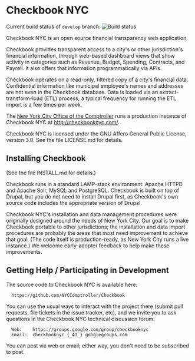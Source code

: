 Checkbook NYC
=============

Current build status of `develop` branch: ![Build
status](https://travis-ci.org/NYCComptroller/Checkbook.svg?branch=develop)

Checkbook NYC is an open source financial transparency web application.

Checkbook provides transparent access to a city's or other jurisdiction's
financial information, through web-based dashboard views that show activity
in categories such as Revenue, Budget, Spending, Contracts, and
Payroll.  It also offers that information programmatically via APIs.

Checkbook operates on a read-only, filtered copy of a city's financial
data.  Confidential information like municipal employee's names and
addresses are not even in the Checkbook database.  Data is loaded via
an extract-transform-load (ETL) process; a typical frequency for
running the ETL import is a few times per week.

The [New York City Office of the Comptroller](http://comptroller.nyc.gov/) runs a production instance
of Checkbook NYC at http://checkbooknyc.com/.

Checkbook NYC is licensed under the GNU Affero General Public License,
version 3.0.  See the file LICENSE.md for details.

Installing Checkbook
--------------------

(See the file INSTALL.md for details.)

Checkbook runs in a standard LAMP-stack environment: Apache HTTPD and
Apache Solr, MySQL and PostgreSQL.  Checkbook is built on top of
Drupal, but you do not need to install Drupal first, as Checkbook's
own source code includes the appropriate version of Drupal.

Checkbook NYC's installation and data management procedures were
originally designed around the needs of New York City.  Our goal is to
make Checkbook portable to other jurisdictions; the installation and
data import procedures are probably the areas that most need
improvement to achieve that goal.  (The code itself is
production-ready, as New York City runs a live instance.)  We welcome
early-adopter feedback to help make these improvements.

Getting Help / Participating in Development
-------------------------------------------

The source code to Checkbook NYC is available here:

      https://github.com/NYCComptroller/Checkbook

You can use the usual ways to interact with the project there (submit
pull requests, file tickets in the issue tracker, etc), and we invite
you to ask questions in the Checkbook NYC technical discussion forum:

      Web:    https://groups.google.com/group/checkbooknyc
      Email:  checkbooknyc {_AT_} googlegroups.com

You can post via web or email; either way, you don't need to be
subscribed to post.

